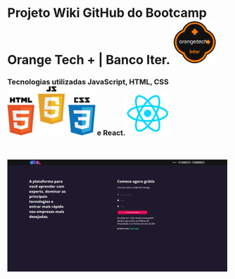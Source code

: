 # Projeto Wiki GitHub do Bootcamp Orange Tech + | Banco Iter. <img src="src/assets/logoOrangeTech.png" width="100px">

### Tecnologias utilizadas JavaScript, HTML, CSS <img src="src/assets/Logos.png" width="200px"> e React.<img src="src/assets/LogoReact.png" width="100px">
<br>
<br>
<img src="src/assets/cadastro.png" width="500px">
